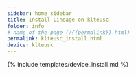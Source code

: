 ```yaml
---
sidebar: home_sidebar
title: Install Lineage on klteusc
folder: info
# name of the page (/{{permalink}}.html)
permalink: klteusc_install.html
device: klteusc
---
```

{% include templates/device_install.md %}
